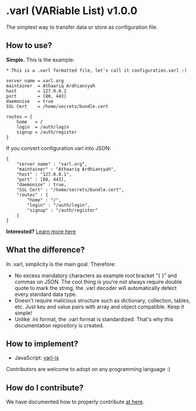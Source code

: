 # .varl (VARiable List) v1.0.0  
  
The simplest way to transfer data or store as configuration file.  
  
## How to use?  
  
**Simple.** This is the example:  

    * This is a .varl formatted file, let's call it configuration.varl :)

    server name = varl.org
    maintainer  = Athaariq Ardhiansyah
    host        = 127.0.0.1
    port        = [80, 443]
    daemonize   = true
    SSL Cert    = /home/secrets/bundle.cert
    
    routes = {
	    home   = /
	    login  = /auth/login
	    signup = /auth/register
	}
  
If you convert configuration.varl into JSON:

    {
	    "server name" : "varl.org",
	    "maintainer" : "Athaariq Ardhiansyah",
	    "host" : "127.0.0.1",
	    "port" : [80, 443],
	    "daemonize" : true,
	    "SSL Cert" : "/home/secrets/bundle.cert",
	    "routes" : {
		    "home" : "/",
		    "login" : "/auth/login",
		    "signup" : "/auth/register"
		}
	}

**Interested?** [Learn more here](https://github.com/Thor-x86/varl/blob/master/docs/1-Getting_Started.md)  
  
## What the difference?

In .varl, simplicity is the main goal. Therefore:  

- No excess mandatory characters as example root bracket "{ }" and commas on JSON. The cool thing is you're not always require double quote to mark the string, the .varl decoder will automatically detect every standard data type.
- Doesn't require malicious structure such as dictionary, collection, tables, etc. Just key and value pairs with array and object compatible. Keep it simple!
- Unlike .ini format, the .varl format is standardized. That's why this documentation repository is created.
  
## How to implement?  
  
- JavaScript: [varl-js](https://github.com/Thor-x86/varl-js)  

Contributors are welcome to adopt on any programming language :)  

## How do I contribute?
  
We have documented how to properly contribute [at here](https://github.com/Thor-x86/varl/blob/master/docs/5-contribution.md).  